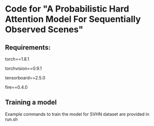 # Code for "A Probabilistic Hard Attention Model For Sequentially Observed Scenes"

## Requirements:
torch==1.8.1

torchvision==0.9.1

tensorboard==2.5.0

fire==0.4.0

## Training a model
Example commands to train the model for SVHN dataset are provided in run.sh
